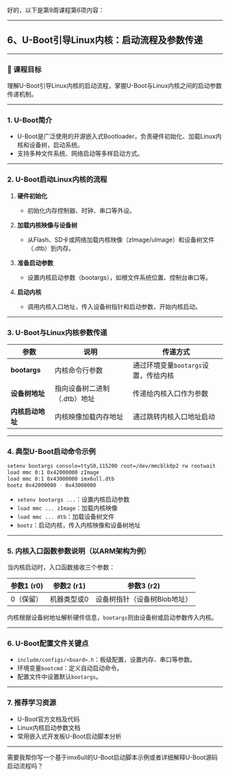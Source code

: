 好的，以下是第9周课程第6项内容：

---

## 6、U-Boot引导Linux内核：启动流程及参数传递

---

### 🎯 课程目标

理解U-Boot引导Linux内核的启动流程，掌握U-Boot与Linux内核之间的启动参数传递机制。

---

### 1. U-Boot简介

* U-Boot是广泛使用的开源嵌入式Bootloader，负责硬件初始化、加载Linux内核和设备树，启动系统。
* 支持多种文件系统、网络启动等多样启动方式。

---

### 2. U-Boot启动Linux内核的流程

1. **硬件初始化**

   * 初始化内存控制器、时钟、串口等外设。

2. **加载内核映像与设备树**

   * 从Flash、SD卡或网络加载内核映像（zImage/uImage）和设备树文件（.dtb）到内存。

3. **准备启动参数**

   * 设置内核启动参数（bootargs），如根文件系统位置、控制台串口等。

4. **启动内核**

   * 调用内核入口地址，传入设备树指针和启动参数，开始内核启动。

---

### 3. U-Boot与Linux内核参数传递

| 参数           | 说明               | 传递方式                    |
| ------------ | ---------------- | ----------------------- |
| **bootargs** | 内核命令行参数          | 通过环境变量`bootargs`设置，传给内核 |
| **设备树地址**    | 指向设备树二进制（.dtb）地址 | 传递给内核入口作为参数             |
| **内核启动地址**   | 内核映像加载内存地址       | 通过跳转内核入口地址启动            |

---

### 4. 典型U-Boot启动命令示例

```bash
setenv bootargs console=ttyS0,115200 root=/dev/mmcblk0p2 rw rootwait
load mmc 0:1 0x42000000 zImage
load mmc 0:1 0x43000000 imx6ull.dtb
bootz 0x42000000 - 0x43000000
```

* `setenv bootargs ...`：设置内核启动参数
* `load mmc ... zImage`：加载内核映像
* `load mmc ... dtb`：加载设备树文件
* `bootz`：启动内核，传入内核映像和设备树地址

---

### 5. 内核入口函数参数说明（以ARM架构为例）

当内核启动时，入口函数接收三个参数：

| 参数1 (r0) | 参数2 (r1) | 参数3 (r2)         |
| -------- | -------- | ---------------- |
| 0（保留）    | 机器类型或0   | 设备树指针（设备树Blob地址） |

内核根据设备树地址解析硬件信息，`bootargs`则由设备树或启动参数传入内核。

---

### 6. U-Boot配置文件关键点

* `include/configs/<board>.h`：板级配置，设置内存、串口等参数。
* 环境变量`bootcmd`：定义自动启动命令。
* 配置文件中设置默认`bootargs`。

---

### 7. 推荐学习资源

* U-Boot官方文档及代码
* Linux内核启动参数文档
* 常用嵌入式开发板U-Boot启动脚本分析

---

需要我帮你写一个基于imx6ull的U-Boot启动脚本示例或者详细解释U-Boot源码启动流程吗？
